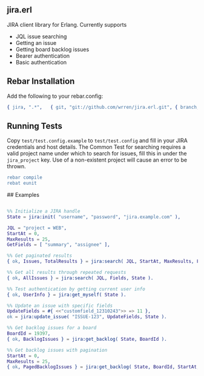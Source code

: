 ## jira.erl

JIRA client library for Erlang. Currently supports 
- JQL issue searching 
- Getting an issue
- Getting board backlog issues
- Bearer authentication
- Basic authentication

## Rebar Installation

Add the following to your rebar.config:

```erlang
{ jira, ".*",	{ git, "git://github.com/wrren/jira.erl.git", { branch, "master" } } }
```

## Running Tests

Copy ```test/test.config.example``` to ```test/test.config``` and fill in your JIRA credentials and host details. The
Common Test for searching requires a valid project name under which to search for issues, fill this in under the
```jira_project``` key. Use of a non-existent project will cause an error to be thrown.

```erlang
rebar compile
rebat eunit 
```

## Examples

```erlang

%% Initialize a JIRA handle
State = jira:init( "username", "password", "jira.example.com" ),

JQL = "project = WEB",
StartAt = 0,
MaxResults = 25,
GetFields = [ "summary", "assignee" ],

%% Get paginated results
{ ok, Issues, TotalResults } = jira:search( JQL, StartAt, MaxResults, Fields, State ),

%% Get all results through repeated requests
{ ok, AllIssues } = jira:search( JQL, Fields, State ).

%% Test authentication by getting current user info
{ ok, UserInfo } = jira:get_myself( State ).

%% Update an issue with specific fields
UpdateFields = #{ <<"customfield_12310243">> => 11 },
ok = jira:update_issue( "ISSUE-123", UpdateFields, State ).

%% Get backlog issues for a board
BoardId = 19397,
{ ok, BacklogIssues } = jira:get_backlog( State, BoardId ).

%% Get backlog issues with pagination
StartAt = 0,
MaxResults = 25,
{ ok, PagedBacklogIssues } = jira:get_backlog( State, BoardId, StartAt, MaxResults ).

```
